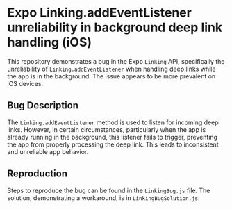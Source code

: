 # Expo Linking.addEventListener unreliability in background deep link handling (iOS)

This repository demonstrates a bug in the Expo `Linking` API, specifically the unreliability of `Linking.addEventListener` when handling deep links while the app is in the background.  The issue appears to be more prevalent on iOS devices.

## Bug Description

The `Linking.addEventListener` method is used to listen for incoming deep links. However, in certain circumstances, particularly when the app is already running in the background, this listener fails to trigger, preventing the app from properly processing the deep link.  This leads to inconsistent and unreliable app behavior.

## Reproduction

Steps to reproduce the bug can be found in the `LinkingBug.js` file.  The solution, demonstrating a workaround, is in `LinkingBugSolution.js`.